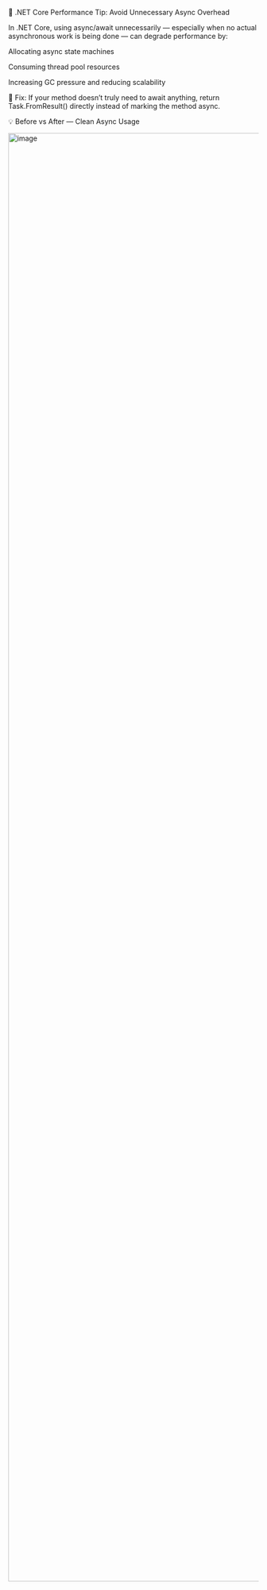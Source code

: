 🚀 .NET Core Performance Tip: Avoid Unnecessary Async Overhead

In .NET Core, using async/await unnecessarily — especially when no actual asynchronous work is being done — can degrade performance by:

Allocating async state machines

Consuming thread pool resources

Increasing GC pressure and reducing scalability



🔧 Fix: If your method doesn’t truly need to await anything, return Task.FromResult() directly instead of marking the method async.



💡 Before vs After — Clean Async Usage


<img width="5188" height="2918" alt="image" src="https://github.com/user-attachments/assets/80dbab96-9d19-42ee-ad41-0ae075fa1883" />

